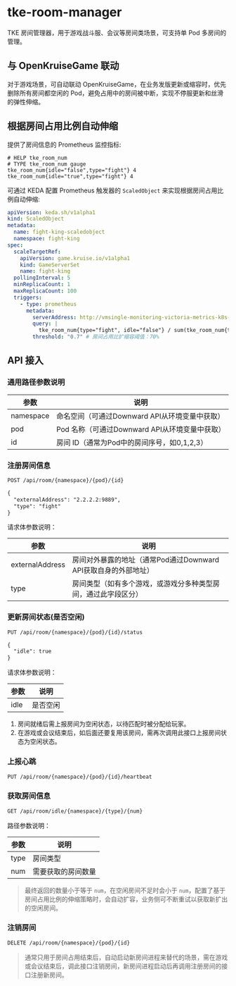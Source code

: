 # tke-room-manager

TKE 房间管理器，用于游戏战斗服、会议等房间类场景，可支持单 Pod 多房间的管理。

## 与 OpenKruiseGame 联动

对于游戏场景，可自动联动 OpenKruiseGame，在业务发版更新或缩容时，优先删除所有房间都空闲的 Pod，避免占用中的房间被中断，实现不停服更新和丝滑的弹性伸缩。

## 根据房间占用比例自动伸缩

提供了房间信息的 Prometheus 监控指标:

```promql
# HELP tke_room_num
# TYPE tke_room_num gauge
tke_room_num{idle="false",type="fight"} 4
tke_room_num{idle="true",type="fight"} 4
```

可通过 KEDA 配置 Prometheus 触发器的 `ScaledObject` 来实现根据房间占用比例自动伸缩:

```yaml
apiVersion: keda.sh/v1alpha1
kind: ScaledObject
metadata:
  name: fight-king-scaledobject
  namespace: fight-king
spec:
  scaleTargetRef:
    apiVersion: game.kruise.io/v1alpha1
    kind: GameServerSet
    name: fight-king
  pollingInterval: 5
  minReplicaCount: 1
  maxReplicaCount: 100
  triggers:
    - type: prometheus
      metadata:
        serverAddress: http://vmsingle-monitoring-victoria-metrics-k8s-stack.monitoring.svc.cluster.local:8429
        query: |
          tke_room_num{type="fight", idle="false"} / sum(tke_room_num{type="fight"})
        threshold: "0.7" # 房间占用比扩缩容阈值：70%

```

## API 接入

### 通用路径参数说明

| 参数      | 说明                                           |
| --------- | ---------------------------------------------- |
| namespace | 命名空间（可通过Downward API从环境变量中获取） |
| pod       | Pod 名称（可通过Downward API从环境变量中获取） |
| id        | 房间 ID（通常为Pod中的房间序号，如0,1,2,3）    |

### 注册房间信息

```txt
POST /api/room/{namespace}/{pod}/{id}

{
  "externalAddress": "2.2.2.2:9889",
  "type": "fight"
}
```

请求体参数说明：

| 参数            | 说明                                                            |
| --------------- | --------------------------------------------------------------- |
| externalAddress | 房间对外暴露的地址（通常Pod通过Downward API获取自身的外部地址） |
| type            | 房间类型（如有多个游戏，或游戏分多种类型房间，通过此字段区分）  |


### 更新房间状态(是否空闲)

```txt
PUT /api/room/{namespace}/{pod}/{id}/status

{
  "idle": true
}
```

请求体参数说明：

| 参数 | 说明     |
| ---- | -------- |
| idle | 是否空闲 |

1. 房间就绪后需上报房间为空闲状态，以待匹配时被分配给玩家。
2. 在游戏或会议结束后，如后面还要复用该房间，需再次调用此接口上报房间状态为空闲状态。

### 上报心跳

```txt
PUT /api/room/{namespace}/{pod}/{id}/heartbeat
```

### 获取房间信息

```txt
GET /api/room/idle/{namespace}/{type}/{num}
```

路径参数说明：

| 参数 | 说明               |
| ---- | ------------------ |
| type | 房间类型           |
| num  | 需要获取的房间数量 |


> 最终返回的数量小于等于 `num`，在空闲房间不足时会小于 `num`，配置了基于房间占用比例的伸缩策略时，会自动扩容，业务侧可不断重试以获取新扩出的空闲房间。

### 注销房间

```txt
DELETE /api/room/{namespace}/{pod}/{id}
```

> 通常只用于房间占用结束后，自动启动新房间进程来替代的场景，需在游戏或会议结束后，调此接口注销房间，新房间进程启动后再调用注册房间的接口注册新房间。
